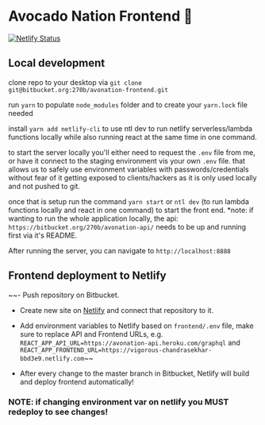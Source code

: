 # Avocado Nation Frontend 🥑

[![Netlify Status](https://api.netlify.com/api/v1/badges/83c50317-9af2-4c3c-a396-3e2b1b4a25b1/deploy-status)](https://app.netlify.com/sites/vigorous-chandrasekhar-bbd3e9/deploys)

## Local development

clone repo to your desktop via `git clone git@bitbucket.org:270b/avonation-frontend.git`

run `yarn` to populate `node_modules` folder and to create your `yarn.lock` file needed

install `yarn add netlify-cli` to use ntl dev to run netlify serverless/lambda functions locally while also running react at the same time in one command.

to start the server locally you'll either need to request the `.env` file from me, or have it connect to the staging environment vis your own `.env` file. that allows us to safely use environment variables with passwords/credentials without fear of it getting exposed to clients/hackers as it is only used locally and not pushed to git.

once that is setup run the command `yarn start` or `ntl dev` (to run lambda functions locally and react in one command) to start the front end. \*note: if wanting to run the whole application locally, the api: `https://bitbucket.org/270b/avonation-api/` needs to be up and running first via it's README.

After running the server, you can navigate to `http://localhost:8888`

## Frontend deployment to Netlify

~~- Push repository on Bitbucket.

- Create new site on [Netlify](https://www.netlify.com/) and connect that repository to it.
- Add environment variables to Netlify based on `frontend/.env` file, make sure to replace API and Frontend URLs, e.g. `REACT_APP_API_URL=https://avonation-api.heroku.com/graphql` and `REACT_APP_FRONTEND_URL=https://vigorous-chandrasekhar-bbd3e9.netlify.com`~~

- After every change to the master branch in Bitbucket, Netlify will build and deploy frontend automatically!

### NOTE: if changing environment var on netlify you MUST redeploy to see changes!
